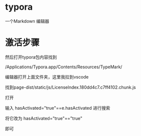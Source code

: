 # typora
一个Markdown 编辑器

# 激活步骤
然后打开typora包内容找到

/Applications/Typora.app/Contents/Resources/TypeMark/ 

编辑器打开上面文件夹，这里我拉到vscode

找到page-dist/static/js/Licenselndex.180dd4c7.c7ff4102.chunk.js

打开

输入 hasActivated="true"==e.hasActivated 进行搜索

将它改为 hasActivated="true"=="true"

即可
